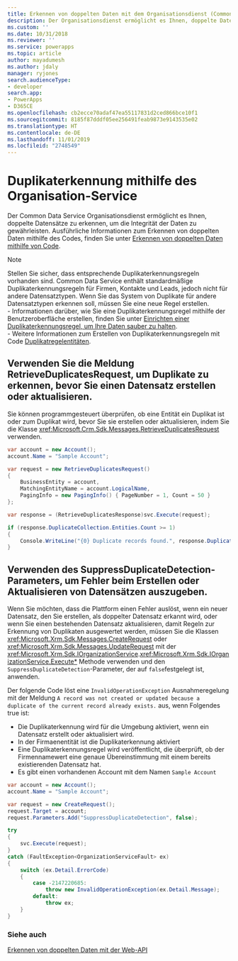 ```yaml
---
title: Erkennen von doppelten Daten mit dem Organisationsdienst (Common Data Service) | Microsoft-Dokumentation
description: Der Organisationsdienst ermöglicht es Ihnen, doppelte Datensätze im Common Data Service zu erkennen, um die Integrität der Daten zu gewährleisten.
ms.custom: ''
ms.date: 10/31/2018
ms.reviewer: ''
ms.service: powerapps
ms.topic: article
author: mayadumesh
ms.author: jdaly
manager: ryjones
search.audienceType:
- developer
search.app:
- PowerApps
- D365CE
ms.openlocfilehash: cb2ecce70adaf47ea55117831d2ced866bce10f1
ms.sourcegitcommit: 8185f87dddf05ee256491feab9873e9143535e02
ms.translationtype: HT
ms.contentlocale: de-DE
ms.lasthandoff: 11/01/2019
ms.locfileid: "2748549"
---
```

# <a name="detect-duplicate-data-using-the-organization-service"></a>Duplikaterkennung mithilfe des Organisation-Service

Der Common Data Service Organisationsdienst ermöglicht es Ihnen, doppelte Datensätze zu erkennen, um die Integrität der Daten zu gewährleisten. Ausführliche Informationen zum Erkennen von doppelten Daten mithilfe des Codes, finden Sie unter [Erkennen von doppelten Daten mithilfe von Code](../detect-duplicate-data-with-code.md). 

> [!NOTE]
> Stellen Sie sicher, dass entsprechende Duplikaterkennungsregeln vorhanden sind. Common Data Service enthält standardmäßige Duplikaterkennungsregeln für Firmen, Kontakte und Leads, jedoch nicht für andere Datensatztypen. Wenn Sie das System von Duplikate für andere Datensatztypen erkennen soll, müssen Sie eine neue Regel erstellen. <br/>- Informationen darüber, wie Sie eine Duplikaterkennungsregel mithilfe der Benutzeroberfläche erstellen, finden Sie unter [Einrichten einer Duplikaterkennungsregel, um Ihre Daten sauber zu halten](/dynamics365/customer-engagement/admin/set-up-duplicate-detection-rules-keep-data-clean).<br/>- Weitere Informationen zum Erstellen von Duplikaterkennungsregeln mit Code [Duplikatregelentitäten](../duplicaterule-entities.md).


## <a name="use-retrieveduplicatesrequest-message-to-detect-duplicates-before-you-create-or-update-record"></a>Verwenden Sie die Meldung RetrieveDuplicatesRequest, um Duplikate zu erkennen, bevor Sie einen Datensatz erstellen oder aktualisieren.

Sie können programmgesteuert überprüfen, ob eine Entität ein Duplikat ist oder zum Duplikat wird, bevor Sie sie erstellen oder aktualisieren, indem Sie die Klasse <xref:Microsoft.Crm.Sdk.Messages.RetrieveDuplicatesRequest> verwenden.

```csharp
var account = new Account();
account.Name = "Sample Account";

var request = new RetrieveDuplicatesRequest()
{
    BusinessEntity = account,
    MatchingEntityName = account.LogicalName,
    PagingInfo = new PagingInfo() { PageNumber = 1, Count = 50 }
};

var response = (RetrieveDuplicatesResponse)svc.Execute(request);

if (response.DuplicateCollection.Entities.Count >= 1)
{
    Console.WriteLine("{0} Duplicate records found.", response.DuplicateCollection.Entities.Count);
}
```

## <a name="use-suppressduplicatedetection-parameter-to-throw-errors-when-you-create-or-update-record"></a>Verwenden des SuppressDuplicateDetection-Parameters, um Fehler beim Erstellen oder Aktualisieren von Datensätzen auszugeben.

Wenn Sie möchten, dass die Plattform einen Fehler auslöst, wenn ein neuer Datensatz, den Sie erstellen, als doppelter Datensatz erkannt wird, oder wenn Sie einen bestehenden Datensatz aktualisieren, damit Regeln zur Erkennung von Duplikaten ausgewertet werden, müssen Sie die Klassen <xref:Microsoft.Xrm.Sdk.Messages.CreateRequest> oder <xref:Microsoft.Xrm.Sdk.Messages.UpdateRequest> mit der <xref:Microsoft.Xrm.Sdk.IOrganizationService>.<xref:Microsoft.Xrm.Sdk.IOrganizationService.Execute*> Methode verwenden und den `SuppressDuplicateDetection`-Parameter, der auf `false`festgelegt ist, anwenden.

Der folgende Code löst eine `InvalidOperationException` Ausnahmeregelung mit der Meldung `A record was not created or updated because a duplicate of the current record already exists.` aus, wenn Folgendes true ist:

- Die Duplikaterkennung wird für die Umgebung aktiviert, wenn ein Datensatz erstellt oder aktualisiert wird.
- In der Firmaenentität ist die Duplikaterkennung aktiviert
- Eine Duplikaterkennungsregel wird veröffentlicht, die überprüft, ob der Firmennamewert eine genaue Übereinstimmung mit einem bereits existierenden Datensatz hat.
- Es gibt einen vorhandenen Account mit dem Namen `Sample Account`

```csharp
var account = new Account();
account.Name = "Sample Account";

var request = new CreateRequest();
request.Target = account;
request.Parameters.Add("SuppressDuplicateDetection", false);

try
{
    svc.Execute(request);
}
catch (FaultException<OrganizationServiceFault> ex)
{
    switch (ex.Detail.ErrorCode)
    {
        case -2147220685:
            throw new InvalidOperationException(ex.Detail.Message);
        default:
            throw ex;
    }
}
```

### <a name="see-also"></a>Siehe auch
[Erkennen von doppelten Daten mit der Web-API](../webapi/manage-duplicate-detection-create-update.md)

